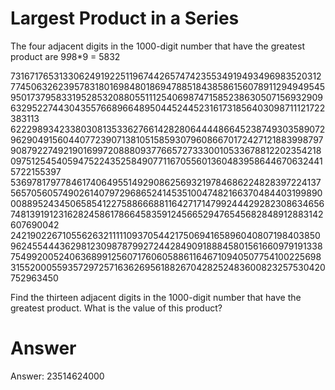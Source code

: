 # Largest Product in a Series

The four adjacent digits in the 1000-digit number that have the greatest product are 9*9*8*9 = 5832

7316717653133062491922511967442657474235534919493496983520312774506326239578318016984801869478851843858615607891129494954595017379583319528532088055111254069874715852386305071569329096329522744304355766896648950445244523161731856403098711121722383113
6222989342338030813533627661428280644448664523874930358907296290491560440772390713810515859307960866701724271218839987979087922749219016997208880937766572733300105336788122023542180975125454059475224352584907711670556013604839586446706324415722155397
5369781797784617406495514929086256932197846862248283972241375657056057490261407972968652414535100474821663704844031998900088952434506585412275886668811642717147992444292823086346567481391912316282458617866458359124566529476545682848912883142607690042
2421902267105562632111110937054421750694165896040807198403850962455444362981230987879927244284909188845801561660979191338754992005240636899125607176060588611646710940507754100225698315520005593572972571636269561882670428252483600823257530420752963450

Find the thirteen adjacent digits in the 1000-digit number that have the greatest product. What is the value of this product?

# Answer

Answer: 23514624000